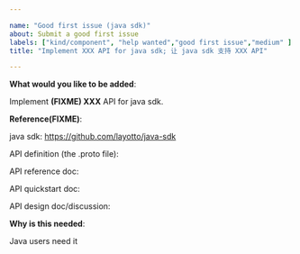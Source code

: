 ```yaml
---

name: "Good first issue (java sdk)"
about: Submit a good first issue
labels: ["kind/component", "help wanted","good first issue","medium" ]
title: "Implement XXX API for java sdk; 让 java sdk 支持 XXX API"

---
```


<!-- Please only use this template for submitting good first issues -->

**What would you like to be added**:

Implement **(FIXME) XXX** API for java sdk.

**Reference(FIXME)**:

java sdk: https://github.com/layotto/java-sdk

API definition (the .proto file):

API reference doc:

API quickstart doc:

API design doc/discussion:

**Why is this needed**:

Java users need it
